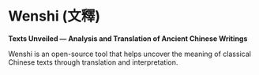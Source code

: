 # Wenshi (文釋)

**Texts Unveiled — Analysis and Translation of Ancient Chinese Writings**


Wenshi is an open-source tool that helps uncover the meaning of classical Chinese texts through translation and interpretation.
